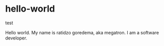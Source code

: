 # hello-world
test

Hello world. My name is ratidzo goredema, aka megatron. I am a software developer.
